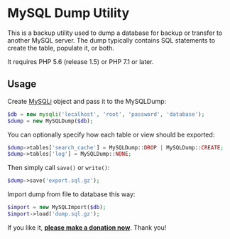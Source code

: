 MySQL Dump Utility
==================

This is a backup utility used to dump a database for backup or transfer to another MySQL server.
The dump typically contains SQL statements to create the table, populate it, or both.

It requires PHP 5.6 (release 1.5) or PHP 7.1 or later.

Usage
-----

Create [MySQLi](http://www.php.net/manual/en/mysqli.construct.php) object and pass it to the MySQLDump:

```php
$db = new mysqli('localhost', 'root', 'password', 'database');
$dump = new MySQLDump($db);
```

You can optionally specify how each table or view should be exported:

```php
$dump->tables['search_cache'] = MySQLDump::DROP | MySQLDump::CREATE;
$dump->tables['log'] = MySQLDump::NONE;
```

Then simply call `save()` or `write()`:

```php
$dump->save('export.sql.gz');
```

Import dump from file to database this way:

```php
$import = new MySQLImport($db);
$import->load('dump.sql.gz');
```

If you like it, **[please make a donation now](https://nette.org/make-donation?to=mysql-dump)**. Thank you!

